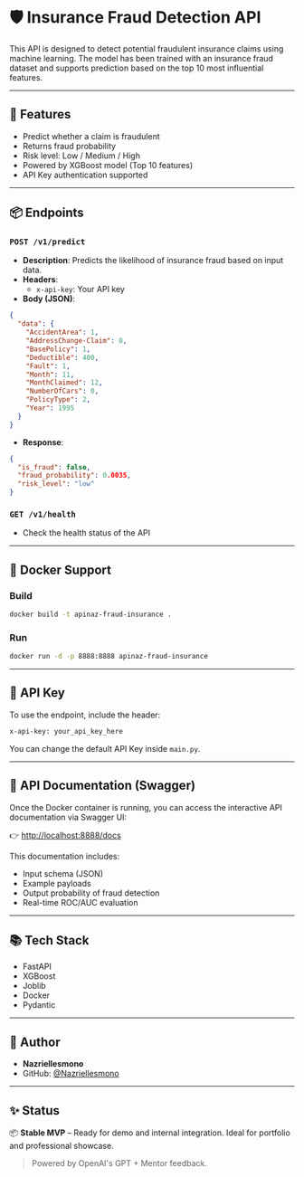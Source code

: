 # 🛡️ Insurance Fraud Detection API

This API is designed to detect potential fraudulent insurance claims using machine learning. The model has been trained with an insurance fraud dataset and supports prediction based on the top 10 most influential features.

---

## 🚀 Features
- Predict whether a claim is fraudulent
- Returns fraud probability
- Risk level: Low / Medium / High
- Powered by XGBoost model (Top 10 features)
- API Key authentication supported

---

## 📦 Endpoints

### `POST /v1/predict`
- **Description**: Predicts the likelihood of insurance fraud based on input data.
- **Headers**:
  - `x-api-key`: Your API key
- **Body (JSON)**:
```json
{
  "data": {
    "AccidentArea": 1,
    "AddressChange-Claim": 0,
    "BasePolicy": 1,
    "Deductible": 400,
    "Fault": 1,
    "Month": 11,
    "MonthClaimed": 12,
    "NumberOfCars": 0,
    "PolicyType": 2,
    "Year": 1995
  }
}
```
- **Response**:
```json
{
  "is_fraud": false,
  "fraud_probability": 0.0035,
  "risk_level": "low"
}
```

### `GET /v1/health`
- Check the health status of the API

---

## 🐳 Docker Support
### Build
```bash
docker build -t apinaz-fraud-insurance .
```
### Run
```bash
docker run -d -p 8888:8888 apinaz-fraud-insurance
```

---

## 🔐 API Key
To use the endpoint, include the header:
```bash
x-api-key: your_api_key_here
```

You can change the default API Key inside `main.py`.

---

## 🧪 API Documentation (Swagger)

Once the Docker container is running, you can access the interactive API documentation via Swagger UI:

👉 [http://localhost:8888/docs](http://localhost:8888/docs)

This documentation includes:
- Input schema (JSON)
- Example payloads
- Output probability of fraud detection
- Real-time ROC/AUC evaluation

---

## 📚 Tech Stack
- FastAPI
- XGBoost
- Joblib
- Docker
- Pydantic

---

## 🧠 Author
- **Nazriellesmono**
- GitHub: [@Nazriellesmono](https://github.com/Nazriellesmono)

---

## ✨ Status
📦 **Stable MVP** – Ready for demo and internal integration. Ideal for portfolio and professional showcase.

> Powered by OpenAI's GPT + Mentor feedback.

